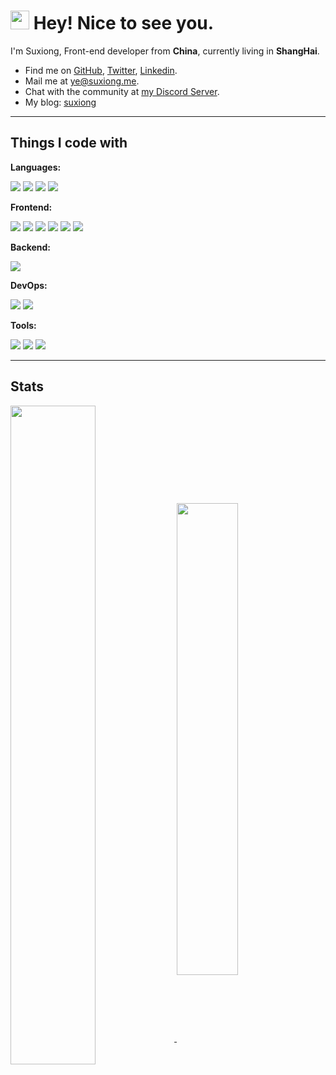 # <img src="https://emojis.slackmojis.com/emojis/images/1531849430/4246/blob-sunglasses.gif?1531849430" width="30"/> Hey! Nice to see you.

I'm Suxiong, Front-end developer from **China**, currently living in **ShangHai**.

- Find me on [GitHub](https://github.com/YeSuX), [Twitter](https://twitter.com/YeSuX1998), [Linkedin](https://discord.gg/evZrD9h5qW).
- Mail me at [ye@suxiong.me](mailto:ye@suxiong.me).
- Chat with the community at [my Discord Server](https://discord.gg/evZrD9h5qW).
- My blog: [suxiong](https://blog.suxiong.me/)

---
## Things I code with

**Languages:**
<p align="left">
    <img src="https://img.shields.io/badge/HTML5-E34F26?style=flat-square&logo=html5&logoColor=white" />
    <img src="https://img.shields.io/badge/CSS3-1572B6?style=flat-square&logo=css3&logoColor=white" />
    <img src="https://img.shields.io/badge/JavaScript-323330?style=flat-square&logo=javascript&logoColor=F7DF1E" />
    <img src="https://img.shields.io/badge/TypeScript-007ACC?style=flat-square&logo=typescript&logoColor=white" />
</p>

**Frontend:**
<p align="left">
    <img src="https://img.shields.io/badge/React-20232A?style=flat-square&logo=react&logoColor=61DAFB" />
    <img src="https://img.shields.io/badge/Next.js-000000?style=flat-square&logo=nextdotjs&logoColor=white" />
    <img src="https://img.shields.io/badge/Webpack-8DD6F9?style=flat-square&logo=webpack&logoColor=white" />
    <img src="https://img.shields.io/badge/Vite-646CFF?style=flat-square&logo=vite&logoColor=white" />
    <img src="https://img.shields.io/badge/Turborepo-EF4444?style=flat-square&logo=Turborepo&logoColor=white" />
    <img src="https://img.shields.io/badge/pnpm-F69220?style=flat-square&logo=pnpm&logoColor=white" />
</p>

**Backend:**
<p align="left">
     <img src="https://img.shields.io/badge/Node.js-339933?style=flat-square&logo=nodedotjs&logoColor=white" />
</p>

**DevOps:**
<p align="left">
    <img src="https://img.shields.io/badge/GitHub_Actions-2088FF?style=flat-square&logo=github-actions&logoColor=white" />
    <img src="https://img.shields.io/badge/Vercel-000000?style=flat-square&logo=vercel&logoColor=white" />
</p>

**Tools:**
<p align="left">
    <img src="https://img.shields.io/badge/Notion-000000?style=flat-square&logo=notion&logoColor=white" />
    <img src="https://img.shields.io/badge/VSCode-0078D4?style=flat-square&logo=visual%20studio%20code&logoColor=white" />
    <img src="https://img.shields.io/badge/Figma-F24E1E?style=flat-square&logo=Figma&logoColor=white" />
</p>

---

## Stats

<a href="https://github.com/YeSuX">
  <img align="center" width="52%" src="https://github-readme-stats.vercel.app/api?username=YeSuX&theme=radical&show_icons=true&hide_border=true&include_all_commits=true&count_private=true&hide_title=true" />
</a>

<a href="https://github.com/YeSuX">
  <img align="center" width="44%" src="https://github-readme-streak-stats.herokuapp.com/?user=YeSuX&theme=radical&hide_border=false&border_radius=4.5&locale=en&date_format=&properties=background" />
</a>

